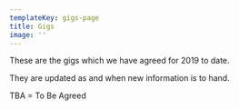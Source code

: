 ```yaml
---
templateKey: gigs-page
title: Gigs
image: ''
---
```

These are the gigs which we have agreed for 2019 to date.

They are updated as and when new information is to hand.

TBA = To Be Agreed
